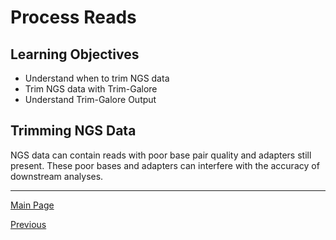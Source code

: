# Process Reads

## Learning Objectives

 - Understand when to trim NGS data
 - Trim NGS data with Trim-Galore
 - Understand Trim-Galore Output
 
## Trimming NGS Data

NGS data can contain reads with poor base pair quality and adapters still present. These poor bases and adapters can interfere with the accuracy of downstream analyses. 

_________________________________________________________________________________________________________________________________________________________

[Main Page](../README.md)

[Previous](lesson4.md)

